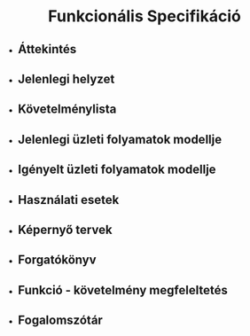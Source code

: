 <center><h1>Funkcionális Specifikáció</h1></center>

* <h2>Áttekintés</h2>

* <h2>Jelenlegi helyzet</h2>

* <h2>Követelménylista</h2>

* <h2>Jelenlegi üzleti folyamatok modellje</h2>

* <h2>Igényelt üzleti folyamatok modellje</h2>

* <h2>Használati esetek</h2>

* <h2>Képernyő tervek</h2>

* <h2>Forgatókönyv</h2>

* <h2>Funkció - követelmény megfeleltetés</h2>

* <h2>Fogalomszótár</h2>
